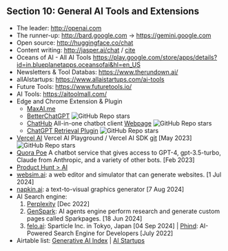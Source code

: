 ## **Section 10: General AI Tools and Extensions**

- The leader: <http://openai.com>
- The runner-up: <http://bard.google.com> -> <https://gemini.google.com>
- Open source: <http://huggingface.co/chat>
- Content writing: <http://jasper.ai/chat> / [cite](https://twitter.com/slow_developer/status/1671530676045094915)
- Oceans of AI - All AI Tools <https://play.google.com/store/apps/details?id=in.blueplanetapps.oceansofai&hl=en_US>
- Newsletters & Tool Databas: <https://www.therundown.ai/>
- allAIstartups: <https://www.allaistartups.com/ai-tools>
- Future Tools: <https://www.futuretools.io/>
- AI Tools: <https://aitoolmall.com/>
- Edge and Chrome Extension & Plugin
  - [MaxAI.me](https://www.maxai.me/)
  - [BetterChatGPT](https://github.com/ztjhz/BetterChatGPT)
 ![GitHub Repo stars](https://img.shields.io/github/stars/ztjhz/BetterChatGPT?style=flat-square&label=%20&color=gray)
  - [ChatHub](https://github.com/chathub-dev/chathub) All-in-one chatbot client [Webpage](https://chathub.gg/)
 ![GitHub Repo stars](https://img.shields.io/github/stars/chathub-dev/chathub?style=flat-square&label=%20&color=gray)
  - [ChatGPT Retrieval Plugin](https://github.com/openai/chatgpt-retrieval-plugin)
 ![GitHub Repo stars](https://img.shields.io/github/stars/openai/chatgpt-retrieval-plugin?style=flat-square&label=%20&color=gray)
- [Vercel AI](https://sdk.vercel.ai/) Vercel AI Playground / Vercel AI SDK [git](https://github.com/vercel/ai) [May 2023]
 ![GitHub Repo stars](https://img.shields.io/github/stars/vercel/ai?style=flat-square&label=%20&color=gray)
- [Quora Poe](https://poe.com/login) A chatbot service that gives access to GPT-4, gpt-3.5-turbo, Claude from Anthropic, and a variety of other bots. [Feb 2023]
- [Product Hunt > AI](https://www.producthunt.com/categories/ai)
- [websim.ai](https://websim.ai/): a web editor and simulator that can generate websites. [1 Jul 2024]
- [napkin.ai](https://www.napkin.ai/): a text-to-visual graphics generator [7 Aug 2024]
- AI Search engine:
  1. [Perplexity](http://perplexity.ai) [Dec 2022]
  1. [GenSpark](https://www.genspark.ai/): AI agents engine perform research and generate custom pages called Sparkpages. [18 Jun 2024]
  1. [felo.ai](https://felo.ai/search): Sparticle Inc. in Tokyo, Japan [04 Sep 2024] | [Phind](https://www.phind.com/search): AI-Powered Search Engine for Developers [July 2022]
- Airtable list: [Generative AI Index](https://airtable.com/appssJes9NF1i5xCn/shrH4REIgddv8SzUo/tbl5dsXdD1P859QLO) | [AI Startups](https://airtable.com/appSpVXpylJxMZiWS/shr6nfE9FOHp17IjG/tblL3ekHZfkm3p6YT)